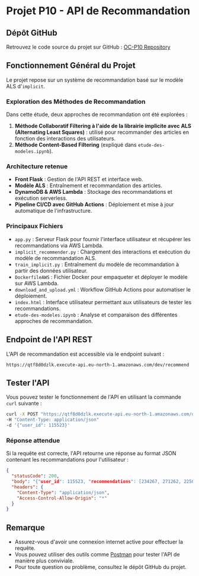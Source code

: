 # Projet P10 - API de Recommandation

## Dépôt GitHub

Retrouvez le code source du projet sur GitHub : [OC-P10 Repository](https://github.com/jhn-l/OC-P10/)

## Fonctionnement Général du Projet

Le projet repose sur un système de recommandation basé sur le modèle ALS d'`implicit`.

### Exploration des Méthodes de Recommandation

Dans cette étude, deux approches de recommandation ont été explorées :

1. **Méthode Collaboratif Filtering à l'aide de la librairie implicite avec ALS (Alternating Least Squares)** : utilisé pour recommander des articles en fonction des interactions des utilisateurs.
2. **Méthode Content-Based Filtering** (expliqué dans `etude-des-modeles.ipynb`).

### Architecture retenue

- **Front Flask** : Gestion de l'API REST et interface web.
- **Modèle ALS** : Entraînement et recommandation des articles.
- **DynamoDB & AWS Lambda** : Stockage des recommandations et exécution serverless.
- **Pipeline CI/CD avec GitHub Actions** : Déploiement et mise à jour automatique de l'infrastructure.

### Principaux Fichiers

- `app.py` : Serveur Flask pour fournir l'interface utilisateur et récupérer les recommandations via AWS Lambda.
- `implicit_recommender.py` : Chargement des interactions et exécution du modèle de recommandation ALS.
- `train_implicit.py` : Entraînement du modèle de recommandation à partir des données utilisateur.
- `DockerfileAWS` : Fichier Docker pour empaqueter et déployer le modèle sur AWS Lambda.
- `download_and_upload.yml` : Workflow GitHub Actions pour automatiser le déploiement.
- `index.html` : Interface utilisateur permettant aux utilisateurs de tester les recommandations.
- `etude-des-modeles.ipynb` : Analyse et comparaison des différentes approches de recommandation.

## Endpoint de l'API REST

L'API de recommandation est accessible via le endpoint suivant :

```
https://qtf8d0dzlk.execute-api.eu-north-1.amazonaws.com/dev/recommend
```

## Tester l'API

Vous pouvez tester le fonctionnement de l'API en utilisant la commande `curl` suivante :

```bash
curl -X POST "https://qtf8d0dzlk.execute-api.eu-north-1.amazonaws.com/dev/recommend"  
-H "Content-Type: application/json"  
-d '{"user_id": 115523}'
```

### Réponse attendue

Si la requête est correcte, l'API retourne une réponse au format JSON contenant les recommandations pour l'utilisateur :

```json
{
  "statusCode": 200,
  "body": "{"user_id": 115523, "recommendations": [234267, 271262, 225010, 234269, 160142]}",
  "headers": {
    "Content-Type": "application/json",
    "Access-Control-Allow-Origin": "*"
  }
}
```

## Remarque

- Assurez-vous d'avoir une connexion internet active pour effectuer la requête.
- Vous pouvez utiliser des outils comme [Postman](https://www.postman.com/) pour tester l'API de manière plus conviviale.
- Pour toute question ou problème, consultez le dépôt GitHub du projet.
